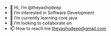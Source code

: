 - 👋 Hi, I’m @theyashodeep
- 👀 I’m interested in Software Development
- 🌱 I’m currently learning core java
- 💞️ I’m looking to collaborate on 
- 📫 How to reach me theyashodeep@gmail.com

<!---
theyashodeep/theyashodeep is a ✨ special ✨ repository because its `README.md` (this file) appears on your GitHub profile.
You can click the Preview link to take a look at your changes.
--->
